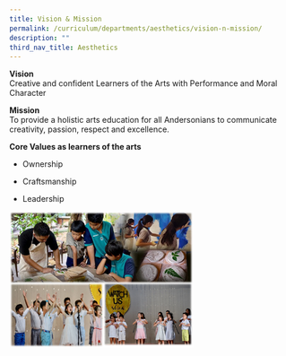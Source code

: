 ```yaml
---
title: Vision & Mission
permalink: /curriculum/departments/aesthetics/vision-n-mission/
description: ""
third_nav_title: Aesthetics
---
```


<p><strong>Vision</strong><br>Creative and confident Learners of the Arts with Performance and Moral Character</p>

<p><strong>Mission</strong><br>To provide a holistic arts education for all Andersonians to communicate creativity, passion, respect and excellence.</p>

<p><strong>Core Values as learners of the arts</strong></p>
<ul>
<li>
<p>Ownership</p>
</li>
<li>
<p>Craftsmanship</p>
</li>
<li>
<p>Leadership</p>
</li>
</ul>

<img src="/images/art1.png" 
     style="width:65%">